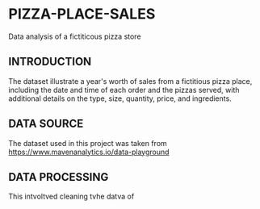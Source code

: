 # PIZZA-PLACE-SALES
Data analysis of a fictiticous pizza store
## INTRODUCTION
The dataset illustrate a year's worth of sales from a fictitious pizza place, including the date and time of each order and the pizzas served, with additional details on the type, size, quantity, price, and ingredients.
## DATA SOURCE
The dataset used in this project was taken from https://www.mavenanalytics.io/data-playground
## DATA PROCESSING
This intvoltved cleaning tvhe datva of 
